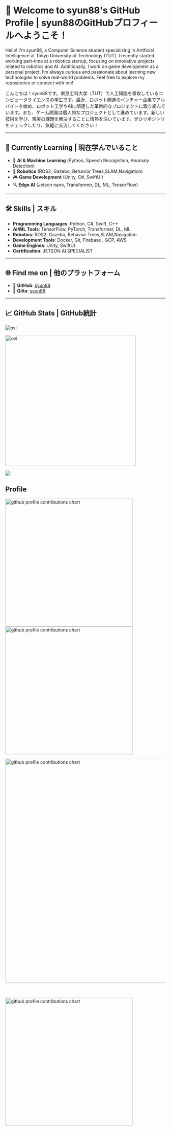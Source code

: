 # 👋 Welcome to syun88's GitHub Profile | syun88のGitHubプロフィールへようこそ！

Hello! I'm syun88, a Computer Science student specializing in Artificial Intelligence at Tokyo University of Technology (TUT). I recently started working part-time at a robotics startup, focusing on innovative projects related to robotics and AI. Additionally, I work on game development as a personal project. I’m always curious and passionate about learning new technologies to solve real-world problems. Feel free to explore my repositories or connect with me!

こんにちは！syun88です。東京工科大学（TUT）で人工知能を専攻しているコンピュータサイエンスの学生です。最近、ロボット関連のベンチャー企業でアルバイトを始め、ロボット工学やAIに関連した革新的なプロジェクトに取り組んでいます。また、ゲーム開発は個人的なプロジェクトとして進めています。新しい技術を学び、現実の課題を解決することに情熱を注いでいます。ぜひリポジトリをチェックしたり、気軽に交流してください！

--- 

## 🌱 Currently Learning | 現在学んでいること
- 🌟 **AI & Machine Learning** (Python, Speech Recognition, Anomaly Detection)  
- 🤖 **Robotics** (ROS2, Gazebo, Behavior Trees,SLAM,Navigation)  
- 🎮 **Game Development** (Unity, C#, SwiftUI)  
- 🔍 **Edge AI** (Jetson nano, Transformer, DL, ML, TensorFlow)  

---

## 🛠️ Skills | スキル
- **Programming Languages**: Python, C#, Swift, C++ 
- **AI/ML Tools**: TensorFlow, PyTorch, Transformer, DL, ML
- **Robotics**: ROS2, Gazebo, Behavior Trees,SLAM,Navigation 
- **Development Tools**: Docker, Git, Firebase , GCP, AWS
- **Game Engines**: Unity, SwiftUI  
- **Certification**: JETSON AI SPECIALIST  

---

## 🌐 Find me on | 他のプラットフォーム
- 🐙 **GitHub**: [syun88](https://github.com/syun88)  
- 📝 **Qiita**: [syun88](https://qiita.com/syun88)  

---

## 📈 GitHub Stats | GitHub統計

<img src="https://github-readme-stats.vercel.app/api/top-langs?username=syun88&show_icons=true&locale=en&layout=compact&theme=chartreuse-dark" alt="ovi" /></p>

<img src="https://github-readme-stats.vercel.app/api?username=syun88&show_icons=true&locale=en&theme=chartreuse-dark" alt="ovi" width="410" /></p>


<img src="https://github-profile-trophy.vercel.app/?username=syun88&theme=juicyfresh&no-bg=true" />

## Profile


<p align="left">
  <picture>
        <source media="(prefers-color-scheme: dark)"  srcset="output/metrics.base.svg" width="400" />
	<source media="(prefers-color-scheme: light)" srcset="output/metrics.base.svg" width="400" />
	<img alt="github profile contributions chart"    src="https://raw.githubusercontent.com/username/syun88/output-3d-contrib/day.svg" />
  </picture>
  <picture>
   	<source media="(prefers-color-scheme: dark)"  srcset="output/details.svg" width="400" />
	<source media="(prefers-color-scheme: light)" srcset="output/details.svg" width="400" />
	<img alt="github profile contributions chart"    src="https://raw.githubusercontent.com/username/syun88/output-3d-contrib/day.svg" />
  </picture>
</p>

<p align="left" >
	<picture>
	  <source media="(prefers-color-scheme: dark)"  srcset="profile-3d-contrib/profile-night-rainbow.svg" width="700" />
	  <source media="(prefers-color-scheme: light)" srcset="profile-3d-contrib/profile-season-animate.svg" width="700" />
	  <img alt="github profile contributions chart"    src="https://raw.githubusercontent.com/username/syun88/output-3d-contrib/day.svg" />
	</picture>
</p>　

<p align="left">
<picture>
  <source media="(prefers-color-scheme: light)"  srcset="output/metrics.plugin.achievements.compact.svg" width="400" />
  <source media="(prefers-color-scheme: dark)"  srcset="output/metrics.plugin.achievements.compact.svg" width="400" />
 <img alt="github profile contributions chart"    src="https://raw.githubusercontent.com/username/syun88/output-3d-contrib/day.svg" />
</picture>


